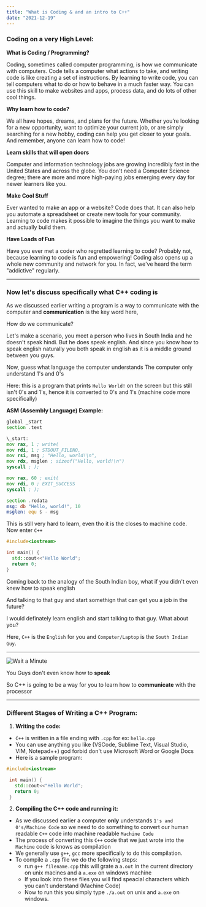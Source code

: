 ```yaml
---
title: "What is Coding & and an intro to C++"
date: "2021-12-19"
---
```


### Coding on a very High Level:

**What is Coding / Programming?**

Coding, sometimes called computer programming, is how we communicate with computers. Code tells a computer what actions to take, and writing code is like creating a set of instructions. By learning to write code, you can tell computers what to do or how to behave in a much faster way. You can use this skill to make websites and apps, process data, and do lots of other cool things.

**Why learn how to code?**

We all have hopes, dreams, and plans for the future. Whether you’re looking for a new opportunity, want to optimize your current job, or are simply searching for a new hobby, coding can help you get closer to your goals. And remember, anyone can learn how to code!

**Learn skills that will open doors**

Computer and information technology jobs are growing incredibly fast in the United States and across the globe. You don't need a Computer Science degree; there are more and more high-paying jobs emerging every day for newer learners like you.

**Make Cool Stuff**

Ever wanted to make an app or a website? Code does that. It can also help you automate a spreadsheet or create new tools for your community. Learning to code makes it possible to imagine the things you want to make and actually build them.

**Have Loads of Fun**

Have you ever met a coder who regretted learning to code? Probably not, because learning to code is fun and empowering! Coding also opens up a whole new community and network for you. In fact, we've heard the term "addictive" regularly.

---

### Now let's discuss specifically what C++ coding is

As we discussed earlier writing a program is a way to communicate with the computer and **communication** is the key
word here,

How do we communicate?

Let's make a scenario, you meet a person who lives in South India and he doesn't speak hindi. But he does speak
english. And since you know how to speak english naturally you both speak in english as it is a middle ground
between you guys.

Now, guess what language the computer understands
The computer only understand 1's and 0's

Here: this is a program that prints `Hello World!` on the screen but this still isn't 0's and 1's, hence it is
converted to 0's and 1's (machine code more specifically)

**ASM (Assembly Language) Example:**

```asm
global _start
section .text

\_start:
mov rax, 1 ; write(
mov rdi, 1 ; STDOUT_FILENO,
mov rsi, msg ; "Hello, world!\n",
mov rdx, msglen ; sizeof("Hello, world!\n")
syscall ; );

mov rax, 60 ; exit(
mov rdi, 0 ; EXIT_SUCCESS
syscall ; );

section .rodata
msg: db "Hello, world!", 10
msglen: equ $ - msg
```

This is still very hard to learn, even tho it is the closes to machine code.
Now enter `C++`

```cpp
#include<iostream>

int main() {
  std::cout<<"Hello World";
  return 0;
}
```

Coming back to the analogy of the South Indian boy, what if you didn't even knew how to speak english

And talking to that guy and start somethign that can get you a job in the future?

I would definately learn english and start talking to that guy. What about you?

Here, `C++` is the `English` for you and `Computer/Laptop` is the `South Indian Guy`.

---

![Wait a Minute](https://c.tenor.com/IJwsfw7ToiQAAAAM/wait-what.gif)

You Guys don't even know how to **speak**

So C++ is going to be a way for you to learn how to **communicate** with the processor

---

### Different Stages of Writing a C++ Program:

1. **Writing the code:**

- `C++` is written in a file ending with `.cpp` for ex: `hello.cpp`
- You can use anything you like (VSCode, Sublime Text, Visual Studio, VIM, Notepad++) god forbid don't use Microsoft
  Word or Google Docs
- Here is a sample program:

```cpp
#include<iostream>

 int main() {
   std::cout<<"Hello World";
   return 0;
 }
```

2. **Compiling the C++ code and running it:**

- As we discussed earlier a computer **only** understands `1's and 0's/Machine Code` so we need to do something to convert our
  human readable `C++` code into machine readable `Machine Code`
- The process of converting this `C++` code that we just wrote into the `Machine` code is knows as compilation
- We generally use `g++`, `gcc` more specifically to do this compilation.
- To compile a `.cpp` file we do the following steps:
  - run `g++ filename.cpp` this will grate a `a.out` in the current directory on unix macines and a `a.exe` on
    windows machine
  - If you look into these files you will find speacial characters which you can't understand (Machine Code)
  - Now to run this you simply type `./a.out` on unix and `a.exe` on windows.
